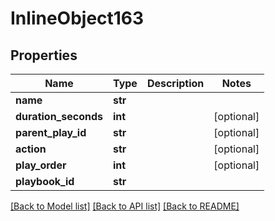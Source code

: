 # InlineObject163

## Properties
Name | Type | Description | Notes
------------ | ------------- | ------------- | -------------
**name** | **str** |  | 
**duration_seconds** | **int** |  | [optional] 
**parent_play_id** | **str** |  | [optional] 
**action** | **str** |  | [optional] 
**play_order** | **int** |  | [optional] 
**playbook_id** | **str** |  | 

[[Back to Model list]](../README.md#documentation-for-models) [[Back to API list]](../README.md#documentation-for-api-endpoints) [[Back to README]](../README.md)


